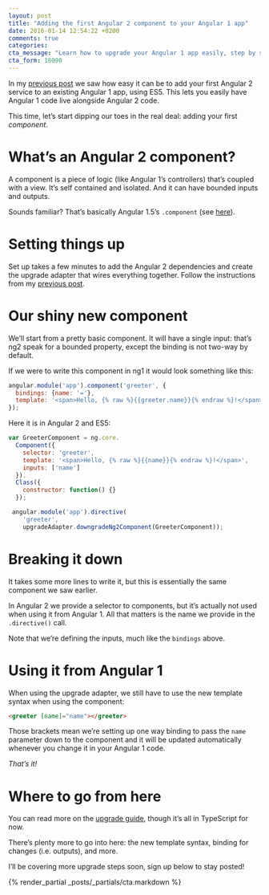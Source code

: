 ```yaml
---
layout: post
title: "Adding the first Angular 2 component to your Angular 1 app"
date: 2016-01-14 12:54:22 +0200
comments: true
categories: 
cta_message: "Learn how to upgrade your Angular 1 app easily, step by step!"
cta_form: 18090
---
```


In my [previous post](http://www.codelord.net/2016/01/07/adding-the-first-angular-2-service-to-your-angular-1-app/) we saw how easy it can be to add your first Angular 2 service to an existing Angular 1 app, using ES5.
This lets you easily have Angular 1 code live alongside Angular 2 code.

This time, let’s start dipping our toes in the real deal: adding your first *component*.

# What’s an Angular 2 component?

A component is a piece of logic (like Angular 1’s controllers) that’s coupled with a view.
It’s self contained and isolated.
And it can have bounded inputs and outputs.

Sounds familiar?
That’s basically Angular 1.5’s `.component` (see [here](http://www.codelord.net/2015/12/17/angulars-component-what-is-it-good-for/)).

# Setting things up

Set up takes a few minutes to add the Angular 2 dependencies and  create the upgrade adapter that wires everything together.
Follow the instructions from my [previous post](http://www.codelord.net/2016/01/07/adding-the-first-angular-2-service-to-your-angular-1-app/).

# Our shiny new component

We’ll start from a pretty basic component.
It will have a single input: that’s ng2 speak for a bounded property, except the binding is not two-way by default.

If we were to write this component in ng1 it would look something like this:

```javascript
angular.module('app').component('greeter', {
  bindings: {name: '='},
  template: '<span>Hello, {% raw %}{{greeter.name}}{% endraw %}!</span>'
});
```

Here it is in Angular 2 and ES5:

```javascript
var GreeterComponent = ng.core.
  Component({
    selector: 'greeter',
    template: '<span>Hello, {% raw %}{{name}}{% endraw %}!</span>',
    inputs: ['name']
  }).
  Class({
    constructor: function() {}
  });

 angular.module('app').directive(
    'greeter',
    upgradeAdapter.downgradeNg2Component(GreeterComponent));
```

# Breaking it down

It takes some more lines to write it, but this is essentially the same component we saw earlier.

In Angular 2 we provide a selector to components, but it’s actually not used when using it from Angular 1.
All that matters is the name we provide in the `.directive()` call.

Note that we’re defining the inputs, much like the `bindings` above.

# Using it from Angular 1

When using the upgrade adapter, we still have to use the new template syntax when using the component:

```html
<greeter [name]="name"></greeter>
```

Those brackets mean we’re setting up one way binding to pass the `name` parameter down to the component and it will be updated automatically whenever you change it in your Angular 1 code.

*That’s it!*

# Where to go from here

You can read more on the [upgrade guide](https://angular.io/docs/ts/latest/guide/upgrade.html), though it’s all in TypeScript for now.

There’s plenty more to go into here: the new template syntax, binding for changes (i.e. outputs), and more.

I’ll be covering more upgrade steps soon, sign up below to stay posted!

{% render_partial _posts/_partials/cta.markdown %}
